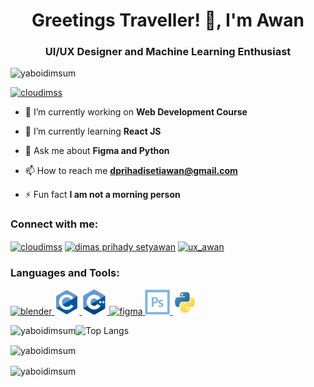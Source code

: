 <h1 align="center">Greetings Traveller! 👋, I'm Awan</h1>
<h3 align="center">UI/UX Designer and Machine Learning Enthusiast</h3>

<p align="left"> <img src="https://komarev.com/ghpvc/?username=yaboidimsum&label=Profile%20views&color=0e75b6&style=flat" alt="yaboidimsum" /> </p>

<p align="left"> <a href="https://twitter.com/cloudimss" target="blank"><img src="https://img.shields.io/twitter/follow/cloudimss?logo=twitter&style=for-the-badge" alt="cloudimss" /></a> </p>

- 🔭 I’m currently working on **Web Development Course**

- 🌱 I’m currently learning **React JS**

- 💬 Ask me about **Figma and Python**

- 📫 How to reach me **dprihadisetiawan@gmail.com**

- ⚡ Fun fact **I am not a morning person**

<h3 align="left">Connect with me:</h3>
<p align="left">
<a href="https://twitter.com/cloudimss" target="blank"><img align="center" src="https://raw.githubusercontent.com/rahuldkjain/github-profile-readme-generator/master/src/images/icons/Social/twitter.svg" alt="cloudimss" height="30" width="40" /></a>
<a href="https://www.linkedin.com/in/dimas-prihady-setyawan-47a66821a/" target="blank"><img align="center" src="https://raw.githubusercontent.com/rahuldkjain/github-profile-readme-generator/master/src/images/icons/Social/linked-in-alt.svg" alt="dimas prihady setyawan" height="30" width="40" /></a>
<a href="https://instagram.com/ux.awan" target="blank"><img align="center" src="https://raw.githubusercontent.com/rahuldkjain/github-profile-readme-generator/master/src/images/icons/Social/instagram.svg" alt="ux_awan" height="30" width="40" /></a>
</p>

<h3 align="left">Languages and Tools:</h3>
<p align="left"> <a href="https://www.blender.org/" target="_blank" rel="noreferrer"> <img src="https://download.blender.org/branding/community/blender_community_badge_white.svg" alt="blender" width="40" height="40"/> </a> <a href="https://www.cprogramming.com/" target="_blank" rel="noreferrer"> <img src="https://raw.githubusercontent.com/devicons/devicon/master/icons/c/c-original.svg" alt="c" width="40" height="40"/> </a> <a href="https://www.w3schools.com/cpp/" target="_blank" rel="noreferrer"> <img src="https://raw.githubusercontent.com/devicons/devicon/master/icons/cplusplus/cplusplus-original.svg" alt="cplusplus" width="40" height="40"/> </a> <a href="https://www.figma.com/" target="_blank" rel="noreferrer"> <img src="https://www.vectorlogo.zone/logos/figma/figma-icon.svg" alt="figma" width="40" height="40"/> </a> <a href="https://www.photoshop.com/en" target="_blank" rel="noreferrer"> <img src="https://raw.githubusercontent.com/devicons/devicon/master/icons/photoshop/photoshop-line.svg" alt="photoshop" width="40" height="40"/> </a> <a href="https://www.python.org" target="_blank" rel="noreferrer"> <img src="https://raw.githubusercontent.com/devicons/devicon/master/icons/python/python-original.svg" alt="python" width="40" height="40"/> </a> </p>

<p><img align="left" src="https://github-readme-stats.vercel.app/api/top-langs/?username=yaboidimsum&layout=compact&theme=dark" alt="yaboidimsum" /></p>

![Top Langs](https://github-readme-stats.vercel.app/api/top-langs/?username=yaboidimsum&theme=dark&langs_count=8)

<p><img align="center" src="https://github-readme-stats.vercel.app/api?username=yaboidimsum&theme=dark" alt="yaboidimsum" /></p>

<p><img align="center" src="https://github-readme-streak-stats.herokuapp.com/?user=yaboidimsum&theme=dark" alt="yaboidimsum" /></p>
